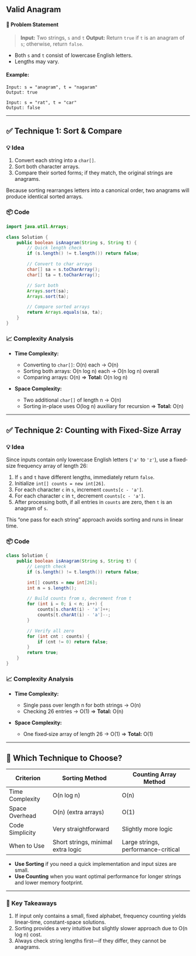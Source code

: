 ## Valid Anagram
#### 🎯 Problem Statement

> **Input:** Two strings, `s` and `t`
> **Output:** Return `true` if `t` is an anagram of `s`; otherwise, return `false`.

* Both `s` and `t` consist of lowercase English letters.
* Lengths may vary.

#### Example:

```
Input: s = "anagram", t = "nagaram"
Output: true

Input: s = "rat", t = "car"
Output: false
```

---

## ✅ Technique 1: Sort & Compare

### 💡 Idea

1. Convert each string into a `char[]`.
2. Sort both character arrays.
3. Compare their sorted forms; if they match, the original strings are anagrams.

Because sorting rearranges letters into a canonical order, two anagrams will produce identical sorted arrays.

### 📦 Code

```java
import java.util.Arrays;

class Solution {
    public boolean isAnagram(String s, String t) {
        // Quick length check
        if (s.length() != t.length()) return false;

        // Convert to char arrays
        char[] sa = s.toCharArray();
        char[] ta = t.toCharArray();

        // Sort both
        Arrays.sort(sa);
        Arrays.sort(ta);

        // Compare sorted arrays
        return Arrays.equals(sa, ta);
    }
}
```

### 📈 Complexity Analysis

* **Time Complexity:**

  * Converting to `char[]`: O(n) each → O(n)
  * Sorting both arrays: O(n log n) each → O(n log n) overall
  * Comparing arrays: O(n)
    ⇒ **Total:** O(n log n)

* **Space Complexity:**

  * Two additional `char[]` of length n → O(n)
  * Sorting in-place uses O(log n) auxiliary for recursion
    ⇒ **Total:** O(n)

---

## ✅ Technique 2: Counting with Fixed-Size Array

### 💡 Idea

Since inputs contain only lowercase English letters (`'a'` to `'z'`), use a fixed‐size frequency array of length 26:

1. If `s` and `t` have different lengths, immediately return `false`.
2. Initialize `int[] counts = new int[26]`.
3. For each character `c` in `s`, increment `counts[c - 'a']`.
4. For each character `c` in `t`, decrement `counts[c - 'a']`.
5. After processing both, if all entries in `counts` are zero, then `t` is an anagram of `s`.

This “one pass for each string” approach avoids sorting and runs in linear time.

### 📦 Code

```java
class Solution {
    public boolean isAnagram(String s, String t) {
        // Length check
        if (s.length() != t.length()) return false;

        int[] counts = new int[26];
        int n = s.length();

        // Build counts from s, decrement from t
        for (int i = 0; i < n; i++) {
            counts[s.charAt(i) - 'a']++;
            counts[t.charAt(i) - 'a']--;
        }

        // Verify all zero
        for (int cnt : counts) {
            if (cnt != 0) return false;
        }
        return true;
    }
}
```

### 📈 Complexity Analysis

* **Time Complexity:**

  * Single pass over length n for both strings → O(n)
  * Checking 26 entries → O(1)
    ⇒ **Total:** O(n)

* **Space Complexity:**

  * One fixed‐size array of length 26 → O(1)
    ⇒ **Total:** O(1)

---

## 🧠 Which Technique to Choose?

| Criterion       | Sorting Method                     | Counting Array Method               |
| --------------- | ---------------------------------- | ----------------------------------- |
| Time Complexity | O(n log n)                         | O(n)                                |
| Space Overhead  | O(n) (extra arrays)                | O(1)                                |
| Code Simplicity | Very straightforward               | Slightly more logic                 |
| When to Use     | Short strings, minimal extra logic | Large strings, performance-critical |

* **Use Sorting** if you need a quick implementation and input sizes are small.
* **Use Counting** when you want optimal performance for longer strings and lower memory footprint.

---

### 🔑 Key Takeaways

1. If input only contains a small, fixed alphabet, frequency counting yields linear-time, constant-space solutions.
2. Sorting provides a very intuitive but slightly slower approach due to O(n log n) cost.
3. Always check string lengths first—if they differ, they cannot be anagrams.

